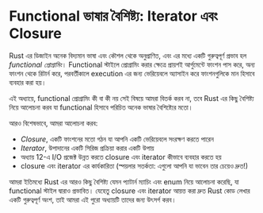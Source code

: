 # Functional ভাষার বৈশিষ্ট্য: Iterator এবং Closure

Rust এর ডিজাইন অনেক বিদ্যমান ভাষা এবং কৌশল থেকে অনুপ্রাণিত, এবং এর মধ্যে একটি গুরুত্বপূর্ণ প্রভাব হল _functional প্রোগ্রামিং_। Functional স্টাইলে প্রোগ্রামিং করার ক্ষেত্রে প্রায়শই আর্গুমেন্টে ফাংশন পাস করে, অন্য ফাংশন থেকে রিটার্ন করে, পরবর্তীকালে execution এর জন্য ভেরিয়েবলে অ্যাসাইন করে ফাংশনগুলিকে মান হিসাবে ব্যবহার করা হয়।

এই অধ্যায়ে, functional প্রোগ্রামিং কী বা কী নয় সেই বিষয়ে আমরা বিতর্ক করব না, তবে Rust এর কিছু বৈশিষ্ট্য নিয়ে আলোচনা করব যা functional হিসাবে পরিচিত অনেক ভাষার বৈশিষ্ট্যের মতো।

আরও বিশেষভাবে, আমরা আলোচনা করব:

- _Closure_, একটি ফাংশনের মতো গঠন যা আপনি একটি ভেরিয়েবলে সংরক্ষণ করতে পারেন
- _Iterator_, উপাদানের একটি সিরিজ প্রক্রিয়া করার একটি উপায়
- অধ্যায় 12-এ I/O প্রজেক্ট উন্নত করতে closure এবং iterator কীভাবে ব্যবহার করতে হয়
- closure এবং iterator এর কার্যকারিতা (স্পয়লার সতর্কতা: এগুলো আপনি যা ভাবেন তার চেয়েও দ্রুত!)

আমরা ইতিমধ্যে Rust এর আরও কিছু বৈশিষ্ট্য যেমন প্যাটার্ন ম্যাচিং এবং enum নিয়ে আলোচনা করেছি, যা functional স্টাইল দ্বারাও প্রভাবিত। যেহেতু closure এবং iterator আয়ত্ত করা দ্রুত Rust কোড লেখার একটি গুরুত্বপূর্ণ অংশ, তাই আমরা এই পুরো অধ্যায়টি তাদের জন্য উৎসর্গ করব।
